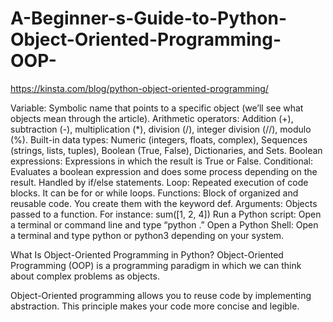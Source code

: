 # A-Beginner-s-Guide-to-Python-Object-Oriented-Programming-OOP-
https://kinsta.com/blog/python-object-oriented-programming/

Variable: Symbolic name that points to a specific object (we’ll see what objects mean through the article).
Arithmetic operators: Addition (+), subtraction (-), multiplication (*), division (/), integer division (//), modulo (%).
Built-in data types: Numeric (integers, floats, complex), Sequences (strings, lists, tuples), Boolean (True, False), Dictionaries, and Sets.
Boolean expressions: Expressions in which the result is True or False.
Conditional: Evaluates a boolean expression and does some process depending on the result. Handled by if/else statements.
Loop: Repeated execution of code blocks. It can be for or while loops.
Functions: Block of organized and reusable code. You create them with the keyword def.
Arguments: Objects passed to a function. For instance: sum([1, 2, 4])
Run a Python script: Open a terminal or command line and type “python <name of the file>.”
Open a Python Shell: Open a terminal and type python or python3 depending on your system.
  
What Is Object-Oriented Programming in Python?
Object-Oriented Programming (OOP) is a programming paradigm in which we can think about complex problems as objects.
  
Object-Oriented programming allows you to reuse code by implementing abstraction. This principle makes your code more concise and legible.
  
  
